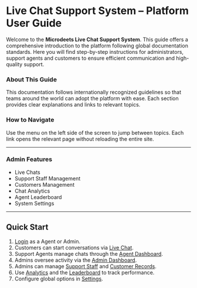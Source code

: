 # Live Chat Support System – Platform User Guide

Welcome to the **Microdeets Live Chat Support System**. This guide offers a comprehensive introduction to the platform following global documentation standards. Here you will find step-by-step instructions for administrators, support agents and customers to ensure efficient communication and high-quality support.

### About This Guide
This documentation follows internationally recognized guidelines so that teams around the world can adopt the platform with ease. Each section provides clear explanations and links to relevant topics.

### How to Navigate
Use the menu on the left side of the screen to jump between topics. Each link opens the relevant page without reloading the entire site.

---

### Admin Features
- Live Chats
- Support Staff Management
- Customers Management
- Chat Analytics
- Agent Leaderboard
- System Settings

---

## Quick Start

1. [Login](./login.md) as a Agent or Admin.
2. Customers can start conversations via [Live Chat](./customer.md).
3. Support Agents manage chats through the [Agent Dashboard](./agent_dashboard.md).
4. Admins oversee activity via the [Admin Dashboard](./admin_dashboard.md).
5. Admins can manage [Support Staff](./admin_dashboard.md) and [Customer Records](./admin_dashboard.md).
6. Use [Analytics](./admin_dashboard.md) and the [Leaderboard](./admin_dashboard.md) to track performance.
7. Configure global options in [Settings](./admin_dashboard.md).

